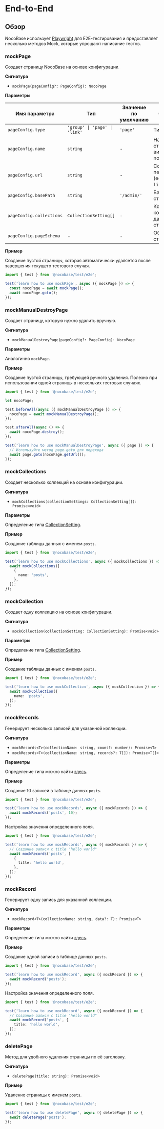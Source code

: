 # End-to-End

## Обзор

NocoBase использует [Playwright](https://playwright.dev/) для E2E-тестирования и предоставляет несколько методов Mock, которые упрощают написание тестов.

### mockPage

Создает страницу NocoBase на основе конфигурации.

**Сигнатура**

- `mockPage(pageConfig?: PageConfig): NocoPage`

**Параметры**

| Имя параметра            | Тип                          | Значение по умолчанию | Описание                            |
| ------------------------ | ---------------------------- | --------------------- | ----------------------------------- |
| `pageConfig.type`        | `'group' \| 'page' \| 'link'` | `'page'`              | Тип страницы                       |
| `pageConfig.name`        | `string`                     | -                     | Название страницы, видимое для пользователя |
| `pageConfig.url`         | `string`                     | -                     | Ссылка для перехода (если тип — `link`) |
| `pageConfig.basePath`    | `string`                     | `'/admin/'`           | Базовый путь страницы               |
| `pageConfig.collections` | `CollectionSetting[]`        | -                     | Конфигурация коллекций данных страницы |
| `pageConfig.pageSchema`  | -                            | -                     | Общая схема страницы                |

**Пример**

Создание пустой страницы, которая автоматически удаляется после завершения текущего тестового случая.

```ts
import { test } from '@nocobase/test/e2e';

test('learn how to use mockPage', async ({ mockPage }) => {
  const nocoPage = await mockPage();
  await nocoPage.goto();
});
```

### mockManualDestroyPage

Создает страницу, которую нужно удалить вручную.

**Сигнатура**

- `mockManualDestroyPage(pageConfig?: PageConfig): NocoPage`

**Параметры**

Аналогично `mockPage`.

**Пример**

Создание пустой страницы, требующей ручного удаления. Полезно при использовании одной страницы в нескольких тестовых случаях.

```ts
import { test } from '@nocobase/test/e2e';

let nocoPage;

test.beforeAll(async ({ mockManualDestroyPage }) => {
  nocoPage = await mockManualDestroyPage();
});

test.afterAll(async () => {
  await nocoPage.destroy();
});

test('learn how to use mockManualDestroyPage', async ({ page }) => {
  // Используйте метод page.goto для перехода
  await page.goto(nocoPage.getUrl());
});
```

### mockCollections

Создает несколько коллекций на основе конфигурации.

**Сигнатура**

- `mockCollections(collectionSettings: CollectionSetting[]): Promise<void>`

**Параметры**

Определение типа [CollectionSetting](https://github.com/nocobase/nocobase/blob/323b527aeb46aee2bc23387fddc54f39a9504739/packages/core/test/src/e2e/e2eUtils.ts#L11-L90).

**Пример**

Создание таблицы данных с именем `posts`.

```ts
import { test } from '@nocobase/test/e2e';

test('learn how to use mockCollections', async ({ mockCollections }) => {
  await mockCollections([
    {
      name: 'posts',
    },
  ]);
});
```

### mockCollection

Создает одну коллекцию на основе конфигурации.

**Сигнатура**

- `mockCollection(collectionSetting: CollectionSetting): Promise<void>`

**Параметры**

Определение типа [CollectionSetting](https://github.com/nocobase/nocobase/blob/323b527aeb46aee2bc23387fddc54f39a9504739/packages/core/test/src/e2e/e2eUtils.ts#L11-L90).

**Пример**

Создание таблицы данных с именем `posts`.

```ts
import { test } from '@nocobase/test/e2e';

test('learn how to use mockCollection', async ({ mockCollection }) => {
  await mockCollection({
    name: 'posts',
  });
});
```

### mockRecords

Генерирует несколько записей для указанной коллекции.

**Сигнатура**

- `mockRecords<T>(collectionName: string, count?: number): Promise<T>`
- `mockRecords<T>(collectionName: string, records?: T[]): Promise<T[]>`

**Параметры**

Определение типа можно найти [здесь](https://github.com/nocobase/nocobase/blob/323b527aeb46aee2bc23387fddc54f39a9504739/packages/core/test/src/e2e/e2eUtils.ts#L166-L177).

**Пример**

Создание 10 записей в таблице данных `posts`.

```ts
import { test } from '@nocobase/test/e2e';

test('learn how to use mockRecords', async ({ mockRecords }) => {
  await mockRecords('posts', 10);
});
```

Настройка значения определенного поля.

```ts
import { test } from '@nocobase/test/e2e';

test('learn how to use mockRecords', async ({ mockRecords }) => {
  // Создание записи с title "hello world"
  await mockRecords('posts', [
    {
      title: 'hello world',
    },
  ]);
});
```

### mockRecord

Генерирует одну запись для указанной коллекции.

**Сигнатура**

- `mockRecord<T>(collectionName: string, data?: T): Promise<T>`

**Параметры**

Определение типа можно найти [здесь](https://github.com/nocobase/nocobase/blob/323b527aeb46aee2bc23387fddc54f39a9504739/packages/core/test/src/e2e/e2eUtils.ts#L156-L162).

**Пример**

Создание одной записи в таблице данных `posts`.

```ts
import { test } from '@nocobase/test/e2e';

test('learn how to use mockRecord', async ({ mockRecord }) => {
  await mockRecord('posts');
});
```

Настройка значения определенного поля.

```ts
import { test } from '@nocobase/test/e2e';

test('learn how to use mockRecord', async ({ mockRecord }) => {
  // Создание записи с title "hello world"
  await mockRecord('posts', {
    title: 'hello world',
  });
});
```

### deletePage

Метод для удобного удаления страницы по её заголовку.

**Сигнатура**

- `deletePage(title: string): Promise<void>`

**Пример**

Удаление страницы с именем `posts`.

```ts
import { test } from '@nocobase/test/e2e';

test('learn how to use deletePage', async ({ deletePage }) => {
  await deletePage('posts');
});
```